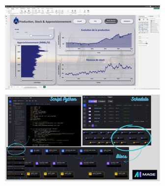 ![Cliquez ici pour voir une capture d'écran du dashboard](images/powerbi.png)

![Captures d'écran du pipeline](images/mageai.png)
